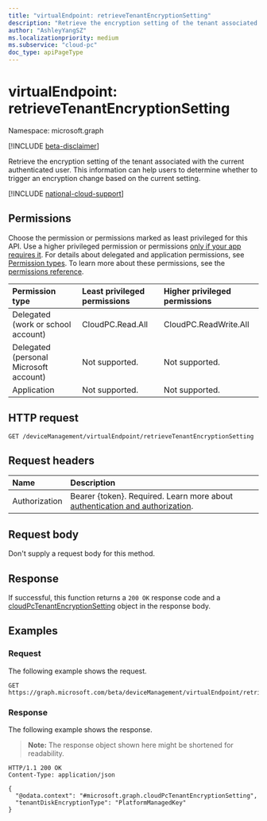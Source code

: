 ```yaml
---
title: "virtualEndpoint: retrieveTenantEncryptionSetting"
description: "Retrieve the encryption setting of the tenant associated with the current authenticated user."
author: "AshleyYangSZ"
ms.localizationpriority: medium
ms.subservice: "cloud-pc"
doc_type: apiPageType
---
```


# virtualEndpoint: retrieveTenantEncryptionSetting

Namespace: microsoft.graph

[!INCLUDE [beta-disclaimer](../../includes/beta-disclaimer.md)]

Retrieve the encryption setting of the tenant associated with the current authenticated user. This information can help users to determine whether to trigger an encryption change based on the current setting.

[!INCLUDE [national-cloud-support](../../includes/global-only.md)]

## Permissions

Choose the permission or permissions marked as least privileged for this API. Use a higher privileged permission or permissions [only if your app requires it](/graph/permissions-overview#best-practices-for-using-microsoft-graph-permissions). For details about delegated and application permissions, see [Permission types](/graph/permissions-overview#permission-types). To learn more about these permissions, see the [permissions reference](/graph/permissions-reference).

|Permission type|Least privileged permissions|Higher privileged permissions|
|:---|:---|:---|
|Delegated (work or school account)|CloudPC.Read.All|CloudPC.ReadWrite.All|
|Delegated (personal Microsoft account)|Not supported.|Not supported.|
|Application|Not supported.|Not supported.|

## HTTP request

<!-- {
  "blockType": "ignored"
}
-->

``` http
GET /deviceManagement/virtualEndpoint/retrieveTenantEncryptionSetting
```

## Request headers

| Name          | Description               |
| :------------ | :------------------------ |
| Authorization | Bearer {token}. Required. Learn more about [authentication and authorization](/graph/auth/auth-concepts).|

## Request body

Don't supply a request body for this method.

## Response

If successful, this function returns a `200 OK` response code and a [cloudPcTenantEncryptionSetting](../resources/cloudpctenantencryptionsetting.md) object in the response body.

## Examples

### Request

The following example shows the request.

``` http
GET https://graph.microsoft.com/beta/deviceManagement/virtualEndpoint/retrieveTenantEncryptionSetting
```

### Response

The following example shows the response.

> **Note:** The response object shown here might be shortened for readability.
<!-- {
  "blockType": "response",
  "truncated": true,
  "@odata.type": "microsoft.graph.cloudPcTenantEncryptionSetting"
}
-->

```http
HTTP/1.1 200 OK
Content-Type: application/json

{
  "@odata.context": "#microsoft.graph.cloudPcTenantEncryptionSetting",
  "tenantDiskEncryptionType": "PlatformManagedKey"
}
```
